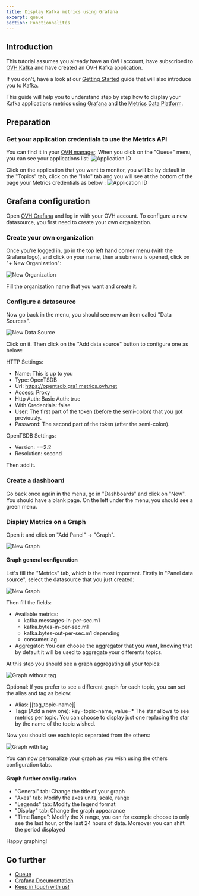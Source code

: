 ```yaml
---
title: Display Kafka metrics using Grafana
excerpt: queue
section: Fonctionnalités
---
```


## Introduction

This tutorial assumes you already have an OVH account, have subscribed to [OVH Kafka](https://www.runabove.com/dbaas-queue.xml) and have created an OVH Kafka application.

If you don't, have a look at our [Getting Started](https://community.runabove.com/kb/en/queue/getting-started-with-queue-as-a-service.html) guide that will also introduce you to Kafka.

This guide will help you to understand step by step how to display your Kafka applications metrics using [Grafana](https://grafana.metrics.ovh.net) and the [Metrics Data Platform](https://www.ovh.com/fr/data-platforms/metrics/).

## Preparation
### Get your application credentials to use the Metrics API
You can find it in your [OVH manager](https://www.ovh.com/manager/sunrise/dbaasQueue/index.html#/dbaasQueue). When you click on the "Queue" menu, you can see your applications list:
![Application ID](images/applications_list.png)

Click on the application that you want to monitor, you will be by default in the "Topics" tab, click on the "Info" tab and you will see at the bottom of the page your Metrics credentials as below :
![Application ID](images/credentials.png)

## Grafana configuration
Open [OVH Grafana](https://grafana.metrics.ovh.net) and log in with your OVH account.
To configure a new datasource, you first need to create your own organization.

### Create your own organization

Once you're logged in, go in the top left hand corner menu (with the Grafana logo), and click on your name, then a submenu is opened, click on "+ New Organization":

![New Organization](images/new_organization.png)

Fill the organization name that you want and create it.

### Configure a datasource

Now go back in the menu, you should see now an item called "Data Sources".

![New Data Source](images/data_source.png)

Click on it.
Then click on the "Add data source" button to configure one as below:

HTTP Settings:

  - Name: This is up to you
  - Type: OpenTSDB
  - Url: https://opentsdb.gra1.metrics.ovh.net
  - Access: Proxy
  - Http Auth: Basic Auth: true
  - With Credentials: false
  - User: The first part of the token (before the semi-colon) that you got previously.
  - Password: The second part of the token (after the semi-colon).

OpenTSDB Settings:

  - Version: ==2.2
  - Resolution: second

Then add it.

### Create a dashboard

Go back once again in the menu, go in "Dashboards" and click on "New".
You should have a blank page. On the left under the menu, you should see a green menu.

### Display Metrics on a Graph

Open it and click on "Add Panel" -> "Graph".

![New Graph](images/new_graph.png)

#### Graph general configuration

Let's fill the "Metrics" tab, which is the most important. Firstly in "Panel data source", select the datasource that you just created:

![New Graph](images/select_datasource.png)

Then fill the fields:

  - Available metrics: 
  	- kafka.messages-in-per-sec.m1 
  	- kafka.bytes-in-per-sec.m1
   	- kafka.bytes-out-per-sec.m1 depending 
   	- consumer.lag
  - Aggregator: You can choose the aggregator that you want, knowing that by default it will be used to aggregate your differents topics.

 At this step you should see a graph aggregating all your topics:

![Graph without tag](images/graph_without_tag.png)

Optional: If you prefer to see a different graph for each topic, you can set the alias and tag as below:

 - Alias: [[tag_topic-name]]
 - Tags (Add a new one): key=topic-name, value=*
The star allows to see metrics per topic. You can choose to display just one replacing the star by the name of the topic wished.

Now you should see each topic separated from the others:

![Graph with tag](images/graph_with_tag.png)

You can now personalize your graph as you wish using the others configuration tabs.

#### Graph further configuration

 - "General" tab: Change the title of your graph
 - "Axes" tab: Modify the axes units, scale, range
 - "Legends" tab: Modify the legend format
 - "Display" tab: Change the graph appearance
 - "Time Range": Modify the X range, you can for exemple choose to only see the last hour, or the last 24 hours of data. Moreover you can shift the period displayed

Happy graphing!

## Go further

- [Queue](https://www.runabove.com/dbaas-queue.xml)
- [Grafana Documentation](http://docs.grafana.org/)
- [Keep in touch with us!](mailto:dbaas.queue-subscribe@ml.ovh.net)
